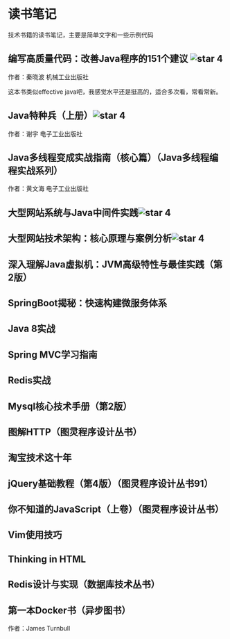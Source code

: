 # 读书笔记

技术书籍的读书笔记，主要是简单文字和一些示例代码


## 编写高质量代码：改善Java程序的151个建议 ![star 4][star4 Icon]

作者：秦晓波   机械工业出版社

这本书类似effective java吧，我感觉水平还是挺高的，适合多次看，常看常新。



## Java特种兵（上册）![star 4][star4 Icon]

作者：谢宇  电子工业出版社

## Java多线程变成实战指南（核心篇）（Java多线程编程实战系列）

作者：黄文海  电子工业出版社

## 大型网站系统与Java中间件实践![star 4][star4 Icon]

## 大型网站技术架构：核心原理与案例分析![star 4][star4 Icon]

## 深入理解Java虚拟机：JVM高级特性与最佳实践（第2版）

## SpringBoot揭秘：快速构建微服务体系

## Java 8实战

## Spring MVC学习指南

## Redis实战

## Mysql核心技术手册（第2版）

## 图解HTTP（图灵程序设计丛书）

## 淘宝技术这十年

## jQuery基础教程（第4版）（图灵程序设计丛书91）

## 你不知道的JavaScript（上卷）（图灵程序设计丛书）

## Vim使用技巧

## Thinking in HTML

## Redis设计与实现（数据库技术丛书）

## 第一本Docker书（异步图书）

作者：James  Turnbull


[star0 Icon]: https://jaywcjlove.github.io/sb/star/red0.svg "0星推荐软件"
[star1 Icon]: https://jaywcjlove.github.io/sb/star/red1.svg "1星推荐软件"
[star2 Icon]: https://jaywcjlove.github.io/sb/star/red2.svg "2星推荐软件"
[star3 Icon]: https://jaywcjlove.github.io/sb/star/red3.svg "3星推荐软件"
[star4 Icon]: https://jaywcjlove.github.io/sb/star/red4.svg "4星推荐软件"
[star5 Icon]: https://jaywcjlove.github.io/sb/star/red5.svg "5星推荐软件"
